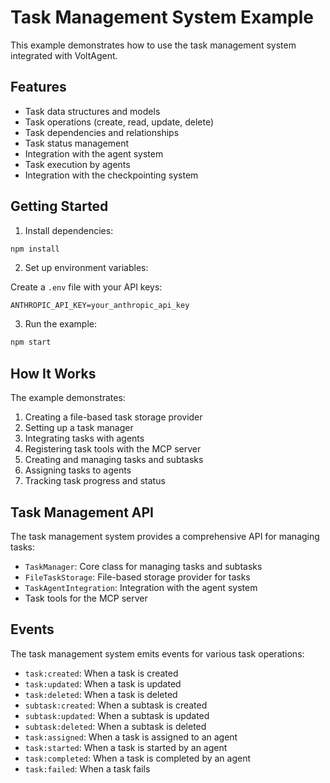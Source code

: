 # Task Management System Example

This example demonstrates how to use the task management system integrated with VoltAgent.

## Features

- Task data structures and models
- Task operations (create, read, update, delete)
- Task dependencies and relationships
- Task status management
- Integration with the agent system
- Task execution by agents
- Integration with the checkpointing system

## Getting Started

1. Install dependencies:

```bash
npm install
```

2. Set up environment variables:

Create a `.env` file with your API keys:

```
ANTHROPIC_API_KEY=your_anthropic_api_key
```

3. Run the example:

```bash
npm start
```

## How It Works

The example demonstrates:

1. Creating a file-based task storage provider
2. Setting up a task manager
3. Integrating tasks with agents
4. Registering task tools with the MCP server
5. Creating and managing tasks and subtasks
6. Assigning tasks to agents
7. Tracking task progress and status

## Task Management API

The task management system provides a comprehensive API for managing tasks:

- `TaskManager`: Core class for managing tasks and subtasks
- `FileTaskStorage`: File-based storage provider for tasks
- `TaskAgentIntegration`: Integration with the agent system
- Task tools for the MCP server

## Events

The task management system emits events for various task operations:

- `task:created`: When a task is created
- `task:updated`: When a task is updated
- `task:deleted`: When a task is deleted
- `subtask:created`: When a subtask is created
- `subtask:updated`: When a subtask is updated
- `subtask:deleted`: When a subtask is deleted
- `task:assigned`: When a task is assigned to an agent
- `task:started`: When a task is started by an agent
- `task:completed`: When a task is completed by an agent
- `task:failed`: When a task fails

